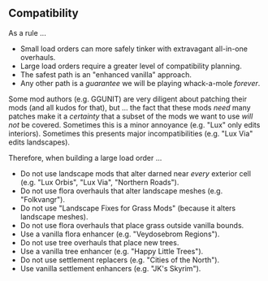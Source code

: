 
## Compatibility

As a rule ...

- Small load orders can more safely tinker with extravagant all-in-one overhauls.
- Large load orders require a greater level of compatibility planning.
- The safest path is an "enhanced vanilla" approach.
- Any other path is a _guarantee_ we will be playing whack-a-mole _forever_.

Some mod authors (e.g. GGUNIT) are very diligent about patching their mods (and all kudos for that), but ...
the fact that these mods _need_ many patches make it a _certainty_
that a subset of the mods we want to use _will not_ be covered.
Sometimes this is a minor annoyance (e.g. "Lux" only edits interiors).
Sometimes this presents major incompatibilities (e.g. "Lux Via" edits landscapes).

Therefore, when building a large load order ...

- Do not use landscape mods that alter darned near _every_ exterior cell (e.g. "Lux Orbis", "Lux Via", "Northern Roads").
- Do not use flora overhauls that alter landscape meshes (e.g. "Folkvangr").
- Do not use "Landscape Fixes for Grass Mods" (because it alters landscape meshes).
- Do not use flora overhauls that place grass outside vanilla bounds.
- Use a vanilla flora enhancer (e.g. "Veydosebrom Regions").
- Do not use tree overhauls that place new trees.
- Use a vanilla tree enhancer (e.g. "Happy Little Trees").
- Do not use settlement replacers (e.g. "Cities of the North").
- Use vanilla settlement enhancers (e.g. "JK's Skyrim").
